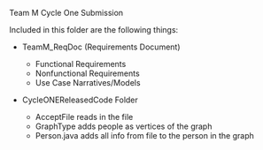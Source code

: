 Team M Cycle One Submission 

Included in this folder are the following things: 

- TeamM_ReqDoc (Requirements Document) 
	- Functional Requirements
	- Nonfunctional Requirements
	- Use Case Narratives/Models 

- CycleONEReleasedCode Folder
	- AcceptFile reads in the file 
	- GraphType adds people as vertices of the graph
	- Person.java adds all info from file to the person in the graph